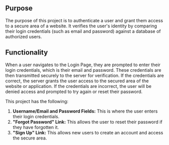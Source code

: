 ## Purpose
The purpose of this project is to authenticate a user and grant them access to a secure area of a website. It verifies the user's identity by comparing their login credentials (such as email and password) against a database of authorized users.

## Functionality
When a user navigates to the Login Page, they are  prompted to enter their login credentials, which is their email and password. These credentials are then transmitted securely to the server for verification. If the credentials are correct, the server grants the user access to the secured area of the website or application. If the credentials are incorrect, the user will be denied access and prompted to try again or reset their password.

This project has the following:

1. **Username/Email and Password Fields:** This is where the user enters their login credentials.
1. **"Forgot Password" Link:** This allows the user to reset their password if they have forgotten it.
1. **"Sign Up" Link:** This allows new users to create an account and access the secure area.